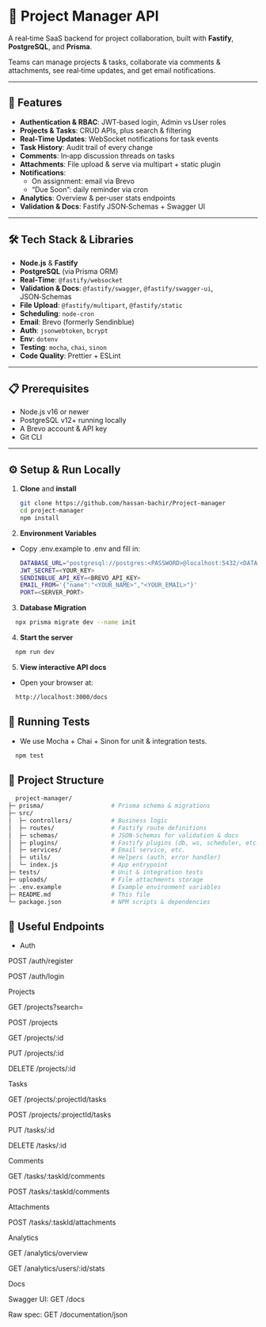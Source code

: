 # 🚀 Project Manager API

A real‑time SaaS backend for project collaboration, built with **Fastify**, **PostgreSQL**, and **Prisma**.

Teams can manage projects & tasks, collaborate via comments & attachments, see real‑time updates, and get email notifications.

---

## 🔑 Features

- **Authentication & RBAC**: JWT‑based login, Admin vs User roles
- **Projects & Tasks**: CRUD APIs, plus search & filtering
- **Real‑Time Updates**: WebSocket notifications for task events
- **Task History**: Audit trail of every change
- **Comments**: In‑app discussion threads on tasks
- **Attachments**: File upload & serve via multipart + static plugin
- **Notifications**:
  - On assignment: email via Brevo
  - “Due Soon”: daily reminder via cron
- **Analytics**: Overview & per‑user stats endpoints
- **Validation & Docs**: Fastify JSON‑Schemas + Swagger UI

---

## 🛠️ Tech Stack & Libraries

- **Node.js** & **Fastify**
- **PostgreSQL** (via Prisma ORM)
- **Real‑Time**: `@fastify/websocket`
- **Validation & Docs**: `@fastify/swagger`, `@fastify/swagger-ui`, JSON‑Schemas
- **File Upload**: `@fastify/multipart`, `@fastify/static`
- **Scheduling**: `node-cron`
- **Email**: Brevo (formerly Sendinblue)
- **Auth**: `jsonwebtoken`, `bcrypt`
- **Env**: `dotenv`
- **Testing**: `mocha`, `chai`, `sinon`
- **Code Quality**: Prettier + ESLint

---

## 📋 Prerequisites

- Node.js v16 or newer
- PostgreSQL v12+ running locally
- A Brevo account & API key
- Git CLI

---

## ⚙️ Setup & Run Locally

1. **Clone** and **install**

   ```bash
   git clone https://github.com/hassan-bachir/Project-manager
   cd project-manager
   npm install

   ```

2. **Environment Variables**

- Copy .env.example to .env and fill in:

  ```bash
  DATABASE_URL="postgresql://postgres:<PASSWORD>@localhost:5432/<DATABASE_NAME>"
  JWT_SECRET=<YOUR_KEY>
  SENDINBLUE_API_KEY=<BREVO_API_KEY>
  EMAIL_FROM='{"name":"<YOUR_NAME>","<YOUR_EMAIL>"}'
  PORT=<SERVER_PORT>
  ```

3. **Database Migration**

```bash
  npx prisma migrate dev --name init
```

4. **Start the server**

```bash
  npm run dev
```

5. **View interactive API docs**

- Open your browser at:

```bash
  http://localhost:3000/docs
```

## 🧪 Running Tests

- We use Mocha + Chai + Sinon for unit & integration tests.

```bash
  npm test
```

## 📁 Project Structure

```bash
  project-manager/
├─ prisma/                   # Prisma schema & migrations
├─ src/
│  ├─ controllers/           # Business logic
│  ├─ routes/                # Fastify route definitions
│  ├─ schemas/               # JSON‑Schemas for validation & docs
│  ├─ plugins/               # Fastify plugins (db, ws, scheduler, etc.)
│  ├─ services/              # Email service, etc.
│  ├─ utils/                 # Helpers (auth, error handler)
│  └─ index.js               # App entrypoint
├─ tests/                    # Unit & integration tests
├─ uploads/                  # File attachments storage
├─ .env.example              # Example environment variables
├─ README.md                 # This file
└─ package.json              # NPM scripts & dependencies

```

## 🔗 Useful Endpoints

- Auth

POST /auth/register

POST /auth/login

Projects

GET /projects?search=

POST /projects

GET /projects/:id

PUT /projects/:id

DELETE /projects/:id

Tasks

GET /projects/:projectId/tasks

POST /projects/:projectId/tasks

PUT /tasks/:id

DELETE /tasks/:id

Comments

GET /tasks/:taskId/comments

POST /tasks/:taskId/comments

Attachments

POST /tasks/:taskId/attachments

Analytics

GET /analytics/overview

GET /analytics/users/:id/stats

Docs

Swagger UI: GET /docs

Raw spec: GET /documentation/json
